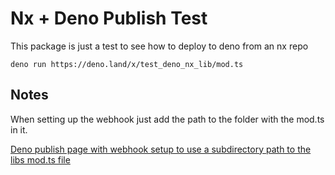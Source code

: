 # Nx + Deno Publish Test

This package is just a test to see how to deploy to deno from an nx repo

```shell
deno run https://deno.land/x/test_deno_nx_lib/mod.ts
```

## Notes

When setting up the webhook just add the path to the folder with the mod.ts in it.

[Deno publish page with webhook setup to use a subdirectory path to the libs mod.ts file](./deno-publish-screen.png)
